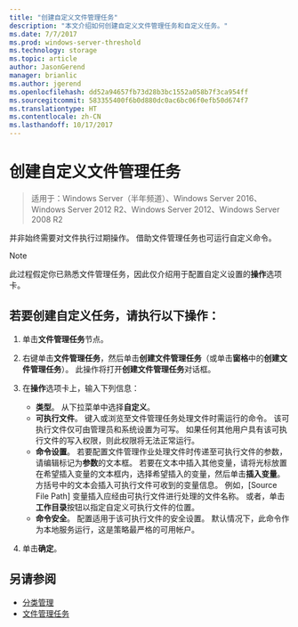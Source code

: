 ```yaml
---
title: "创建自定义文件管理任务"
description: "本文介绍如何创建自定义文件管理任务和自定义任务。"
ms.date: 7/7/2017
ms.prod: windows-server-threshold
ms.technology: storage
ms.topic: article
author: JasonGerend
manager: brianlic
ms.author: jgerend
ms.openlocfilehash: dd52a94657fb73d28b3bc1552a058b7f3ca954ff
ms.sourcegitcommit: 583355400f6b0d880dc0ac6bc06f0efb50d674f7
ms.translationtype: HT
ms.contentlocale: zh-CN
ms.lasthandoff: 10/17/2017
---
```

# <a name="create-a-custom-file-management-task"></a>创建自定义文件管理任务

> 适用于：Windows Server（半年频道）、Windows Server 2016、Windows Server 2012 R2、Windows Server 2012、Windows Server 2008 R2

并非始终需要对文件执行过期操作。 借助文件管理任务也可运行自定义命令。

> [!Note]
> 此过程假定你已熟悉文件管理任务，因此仅介绍用于配置自定义设置的**操作**选项卡。

## <a name="to-create-a-custom-task"></a>若要创建自定义任务，请执行以下操作：

1.  单击**文件管理任务**节点。

2.  右键单击**文件管理任务**，然后单击**创建文件管理任务**（或单击**窗格**中的**创建文件管理任务**）。 此操作将打开**创建文件管理任务**对话框。

3.  在**操作**选项卡上，输入下列信息：

    -   **类型**。 从下拉菜单中选择**自定义**。
    -   **可执行文件**。 键入或浏览至文件管理任务处理文件时需运行的命令。 该可执行文件仅可由管理员和系统设置为可写。 如果任何其他用户具有该可执行文件的写入权限，则此权限将无法正常运行。
    -   **命令设置**。 若要配置文件管理作业处理文件时传递至可执行文件的参数，请编辑标记为**参数**的文本框。 若要在文本中插入其他变量，请将光标放置在希望插入变量的文本框内，选择希望插入的变量，然后单击**插入变量**。 方括号中的文本会插入可执行文件可收到的变量信息。 例如，\[Source File Path\] 变量插入应经由可执行文件进行处理的文件名称。 或者，单击**工作目录**按钮以指定自定义可执行文件的位置。
    -   **命令安全**。 配置适用于该可执行文件的安全设置。 默认情况下，此命令作为本地服务运行，这是策略最严格的可用帐户。

4.  单击**确定**。

## <a name="see-also"></a>另请参阅

-   [分类管理](classification-management.md)
-   [文件管理任务](file-management-tasks.md)
